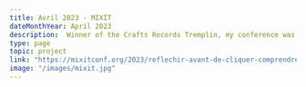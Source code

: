 ```yaml
---
title: Avril 2023 - MIXIT
dateMonthYear: April 2023
description:  Winner of the Crafts Records Tremplin, my conference was selected for MIXIT.
type: page
topic: project
link: "https://mixitconf.org/2023/reflechir-avant-de-cliquer-comprendre-les-risques-lies-a-vos-donnees-personnelles-en-ligne"
image: "/images/mixit.jpg"
---
```



